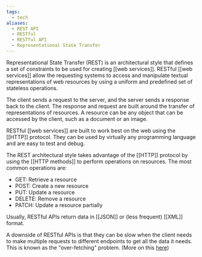 ```yaml
---
tags:
  - tech
aliases:
  - REST API
  - RESTful
  - RESTful API
  - Representational State Transfer
---
```

Representational State Transfer (REST) is an architectural style that defines a set of constraints to be used for creating [[web services]]. 
RESTful [[web services]] allow the requesting systems to access and manipulate textual representations of web resources by using a uniform and predefined set of stateless operations.

The client sends a request to the server, and the server sends a response back to the client.
The response and request are built around the transfer of representations of resources.
A resource can be any object that can be accessed by the client, such as a document or an image.

RESTful [[web services]] are built to work best on the web using the [[HTTP]] protocol.
They can be used by virtually any programming language and are easy to test and debug.

The REST architectural style takes advantage of the [[HTTP]] protocol by using the [[HTTP methods]] to perform operations on resources.
The most common operations are:
- GET: Retrieve a resource
- POST: Create a new resource
- PUT: Update a resource
- DELETE: Remove a resource
- PATCH: Update a resource partially

Usually, RESTful APIs return data in [[JSON]] or (less frequent) [[XML]] format.

A downside of RESTful APIs is that they can be slow when the client needs to make multiple requests to different endpoints to get all the data it needs.
This is known as the "over-fetching" problem. (More on this [here](https://stackoverflow.com/a/44568365/15552149))